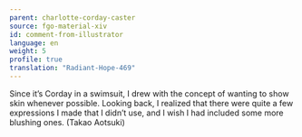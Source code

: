 ```yaml
---
parent: charlotte-corday-caster
source: fgo-material-xiv
id: comment-from-illustrator
language: en
weight: 5
profile: true
translation: "Radiant-Hope-469"
---
```


Since it’s Corday in a swimsuit, I drew with the concept of wanting to show skin whenever possible. Looking back, I realized that there were quite a few expressions I made that I didn’t use, and I wish I had included some more blushing ones. (Takao Aotsuki)
